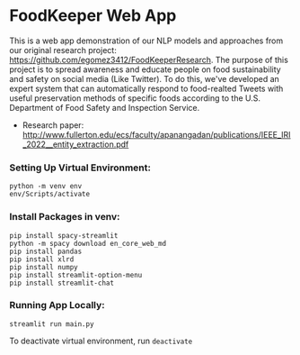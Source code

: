# FoodKeeper Web App

This is a web app demonstration of our NLP models and approaches from our original research project: https://github.com/egomez3412/FoodKeeperResearch. The purpose of this project is to spread awareness and educate people on food sustainability and safety on social media (Like Twitter). To do this, we've developed an expert system that can automatically respond to food-realted Tweets with useful preservation methods of specific foods according to the U.S. Department of Food Safety and Inspection Service.
 - Research paper: http://www.fullerton.edu/ecs/faculty/apanangadan/publications/IEEE_IRI_2022__entity_extraction.pdf


### Setting Up Virtual Environment:
```
python -m venv env
env/Scripts/activate
```

### Install Packages in venv:
```
pip install spacy-streamlit
python -m spacy download en_core_web_md
pip install pandas
pip install xlrd
pip install numpy
pip install streamlit-option-menu
pip install streamlit-chat
```

### Running App Locally:
```
streamlit run main.py
```

To deactivate virtual environment, run `deactivate`